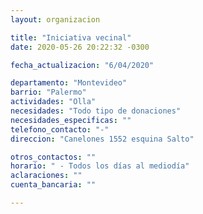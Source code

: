 ```yaml
---
layout: organizacion

title: "Iniciativa vecinal"
date: 2020-05-26 20:22:32 -0300

fecha_actualizacion: "6/04/2020"

departamento: "Montevideo"
barrio: "Palermo"
actividades: "Olla"
necesidades: "Todo tipo de donaciones"
necesidades_especificas: ""
telefono_contacto: "-"
direccion: "Canelones 1552 esquina Salto"

otros_contactos: ""
horario: " - Todos los días al mediodía"
aclaraciones: ""
cuenta_bancaria: ""

---
```

